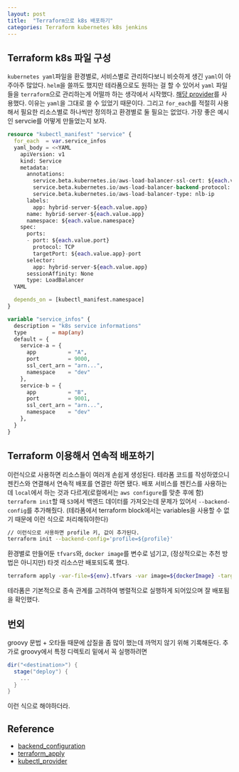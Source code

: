 ```yaml
---
layout: post
title:  "Terraform으로 k8s 배포하기"
categories: Terraform kubernetes k8s jenkins
---
```

## Terraform k8s 파일 구성

`kubernetes yaml`파일을 환경별로, 서비스별로 관리하다보니 비슷하게 생긴 `yaml`이 아주아주 많았다. `helm`을 쓸까도 했지만 테라폼으로도 원하는 걸 할 수 있어서 `yaml` 파일들을 `terraform`으로 관리하는게 어떨까 하는 생각에서 시작했다. [해당 provider][kubectl_provider]를 사용했다. 이유는 `yaml`을 그대로 쓸 수 있었기 때문이다. 그리고 `for_each`를 적절히 사용해서 필요한 리소스별로 하나씩만 정의하고 환경별로 둘 필요는 없었다. 가장 좋은 예시인 servcie를 어떻게 만들었는지 보자.

```terraform
resource "kubectl_manifest" "service" {
  for_each  = var.service_infos
  yaml_body = <<YAML
    apiVersion: v1
    kind: Service
    metadata:
      annotations:
        service.beta.kubernetes.io/aws-load-balancer-ssl-cert: ${each.value.ssl_cert_arn}
        service.beta.kubernetes.io/aws-load-balancer-backend-protocol: http
        service.beta.kubernetes.io/aws-load-balancer-type: nlb-ip
      labels:
        app: hybrid-server-${each.value.app}
      name: hybrid-server-${each.value.app}
      namespace: ${each.value.namespace}
    spec:
      ports:
      - port: ${each.value.port}
        protocol: TCP
        targetPort: ${each.value.app}-port
      selector:
        app: hybrid-server-${each.value.app}
      sessionAffinity: None
      type: LoadBalancer
  YAML

  depends_on = [kubectl_manifest.namespace]
}

variable "service_infos" {
  description = "k8s service informations"
  type        = map(any)
  default = {
    service-a = {
      app          = "A",
      port         = 9000,
      ssl_cert_arn = "arn...",
      namespace    = "dev"
    },
    service-b = {
      app          = "B",
      port         = 9001,
      ssl_cert_arn = "arn...",
      namespace    = "dev"
    },
  }
}
```

## Terraform 이용해서 연속적 배포하기

이런식으로 사용하면 리소스들이 여러개 손쉽게 생성된다. 테라폼 코드를 작성하였으니 젠킨스와 연결해서 연속적 배포를 연결만 하면 됐다. 배포 서비스를 젠킨스를 사용하는데 `local`에서 하는 것과 다르게(로컬에서는 `aws configure`를 맞춘 후에 함) `terraform init`할 때 `S3`에서 백엔드 데이터를 가져오는데 문제가 있어서 `--backend-config`를 추가해줬다. (테라폼에서 terraform block에서는 variables을 사용할 수 없기 때문에 이런 식으로 처리해줘야한다)

```zsh
// 이런식으로 사용하면 profile 키, 값이 추가된다.
terraform init --backend-config='profile=${profile}'
```

환경별로 만들어둔 `tfvars`와, `docker image`를 변수로 넘기고, (정상적으로는 추천 방법은 아니지만) 타겟 리소스만 배포되도록 했다.

```zsh
terraform apply -var-file=${env}.tfvars -var image=${dockerImage} -target=kubectl_manifest.deploy-admin["A"] -auto-approve
```

테라폼은 기본적으로 종속 관계를 고려하여 병렬적으로 실행하게 되어있으며 잘 배포됨을 확인했다.

## 번외

groovy 문법 + 오타들 때문에 삽질을 좀 많이 했는데 까먹지 않기 위해 기록해둔다.
추가로 groovy에서 특정 디렉토리 밑에서 꼭 실행하려면

```groovy
dir("<destination>") {
  stage("deploy") {
    ...
  }
}
```

이런 식으로 해야하더라.

## Reference

- [backend_configuration][separabackend_configurationte_config]
- [terraform_apply][terraform_apply]
- [kubectl_provider][kubectl_provider]

[separabackend_configurationte_config]: https://www.terraform.io/docs/language/settings/backends/configuration.html
[terraform_apply]: https://www.terraform.io/docs/cli/commands/apply.html
[kubectl_provider]: https://registry.terraform.io/providers/gavinbunney/kubectl/latest/docs/resources/kubectl_manifest
